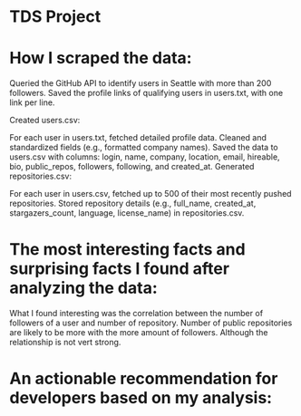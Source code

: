 # TDS Project

# How I scraped the data:    
Queried the GitHub API to identify users in Seattle with more than 200 followers.
Saved the profile links of qualifying users in users.txt, with one link per line.

Created users.csv:

For each user in users.txt, fetched detailed profile data.
Cleaned and standardized fields (e.g., formatted company names).
Saved the data to users.csv with columns: login, name, company, location, email, hireable, bio, public_repos, followers, following, and created_at.
Generated repositories.csv:

For each user in users.csv, fetched up to 500 of their most recently pushed repositories.
Stored repository details (e.g., full_name, created_at, stargazers_count, language, license_name) in repositories.csv.
      

# The most interesting facts and surprising facts I found after analyzing the data:
What I found interesting was the correlation between the number of followers of a user and number of repository. Number of public repositories are likely to be more with the more amount of followers. Although the relationship is not vert strong. 


# An actionable recommendation for developers based on my analysis:
    


